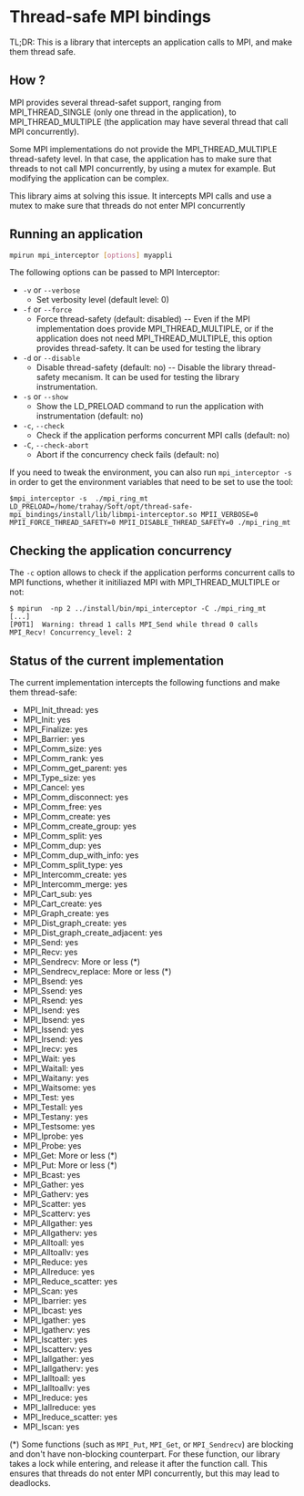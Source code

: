 # Thread-safe MPI bindings

TL;DR: This is a library that intercepts an application calls to MPI, and make them thread safe.

## How ?

MPI provides several thread-safet support, ranging from
MPI_THREAD_SINGLE (only one thread in the application), to
MPI_THREAD_MULTIPLE (the application may have several thread that call
MPI concurrently).

Some MPI implementations do not provide the MPI_THREAD_MULTIPLE
thread-safety level. In that case, the application has to make sure
that threads to not call MPI concurrently, by using a mutex for
example. But modifying the application can be complex.

This library aims at solving this issue. It intercepts MPI calls and use a mutex to make sure that threads do not enter MPI concurrently



## Running an application


```bash
mpirun mpi_interceptor [options] myappli
```


The following options can be passed to MPI Interceptor:

- `-v` or `--verbose`
  + Set verbosity level (default level: 0)
- `-f` or `--force`
  + Force thread-safety (default: disabled) -- Even if the MPI implementation does provide MPI_THREAD_MULTIPLE, or if the application does not need MPI_THREAD_MULTIPLE, this option provides thread-safety. It can be used for testing the library
- `-d` or `--disable`
  + Disable thread-safety (default: no) -- Disable the library thread-safety mecanism. It can be used for testing the library instrumentation.
- `-s` or `--show`
  + Show the LD_PRELOAD command to run the application with instrumentation (default: no)
- `-c`, `--check`
  + Check if the application performs concurrent MPI calls (default: no)
- `-C`, `--check-abort`
  + Abort if the concurrency check fails (default: no) 


If you need to tweak the environment, you can also run `mpi_interceptor -s` in order to get the environment variables that need to be set to use the tool:

```
$mpi_interceptor -s  ./mpi_ring_mt
LD_PRELOAD=/home/trahay/Soft/opt/thread-safe-mpi_bindings/install/lib/libmpi-interceptor.so MPII_VERBOSE=0 MPII_FORCE_THREAD_SAFETY=0 MPII_DISABLE_THREAD_SAFETY=0 ./mpi_ring_mt
```

## Checking the application concurrency

The `-c` option allows to check if the application performs concurrent calls to MPI functions, whether it initiliazed MPI with MPI_THREAD_MULTIPLE or not:

```
$ mpirun  -np 2 ../install/bin/mpi_interceptor -C ./mpi_ring_mt
[...]
[P0T1]  Warning: thread 1 calls MPI_Send while thread 0 calls MPI_Recv! Concurrency_level: 2
```

## Status of the current implementation

The current implementation intercepts the following functions and make them thread-safe:


- MPI_Init_thread: yes
- MPI_Init: yes
- MPI_Finalize: yes
- MPI_Barrier: yes
- MPI_Comm_size: yes
- MPI_Comm_rank: yes
- MPI_Comm_get_parent: yes
- MPI_Type_size: yes
- MPI_Cancel: yes
- MPI_Comm_disconnect: yes
- MPI_Comm_free: yes
- MPI_Comm_create: yes
- MPI_Comm_create_group: yes
- MPI_Comm_split: yes
- MPI_Comm_dup: yes
- MPI_Comm_dup_with_info: yes
- MPI_Comm_split_type: yes
- MPI_Intercomm_create: yes
- MPI_Intercomm_merge: yes
- MPI_Cart_sub: yes
- MPI_Cart_create: yes
- MPI_Graph_create: yes
- MPI_Dist_graph_create: yes
- MPI_Dist_graph_create_adjacent: yes
- MPI_Send: yes
- MPI_Recv: yes
- MPI_Sendrecv: More or less (*)
- MPI_Sendrecv_replace: More or less (*)
- MPI_Bsend: yes
- MPI_Ssend: yes
- MPI_Rsend: yes
- MPI_Isend: yes
- MPI_Ibsend: yes
- MPI_Issend: yes
- MPI_Irsend: yes
- MPI_Irecv: yes
- MPI_Wait: yes
- MPI_Waitall: yes
- MPI_Waitany: yes
- MPI_Waitsome: yes
- MPI_Test: yes
- MPI_Testall: yes
- MPI_Testany: yes
- MPI_Testsome: yes
- MPI_Iprobe: yes
- MPI_Probe: yes
- MPI_Get: More or less (*)
- MPI_Put: More or less (*)
- MPI_Bcast: yes
- MPI_Gather: yes
- MPI_Gatherv: yes
- MPI_Scatter: yes
- MPI_Scatterv: yes
- MPI_Allgather: yes
- MPI_Allgatherv: yes
- MPI_Alltoall: yes
- MPI_Alltoallv: yes
- MPI_Reduce: yes
- MPI_Allreduce: yes
- MPI_Reduce_scatter: yes
- MPI_Scan: yes
- MPI_Ibarrier: yes
- MPI_Ibcast: yes
- MPI_Igather: yes
- MPI_Igatherv: yes
- MPI_Iscatter: yes
- MPI_Iscatterv: yes
- MPI_Iallgather: yes
- MPI_Iallgatherv: yes
- MPI_Ialltoall: yes
- MPI_Ialltoallv: yes
- MPI_Ireduce: yes
- MPI_Iallreduce: yes
- MPI_Ireduce_scatter: yes
- MPI_Iscan: yes


(*) Some functions (such as `MPI_Put`, `MPI_Get`, or `MPI_Sendrecv`)
are blocking and don't have non-blocking counterpart. For these
function, our library takes a lock while entering, and release it
after the function call. This ensures that threads do not enter MPI
concurrently, but this may lead to deadlocks.

